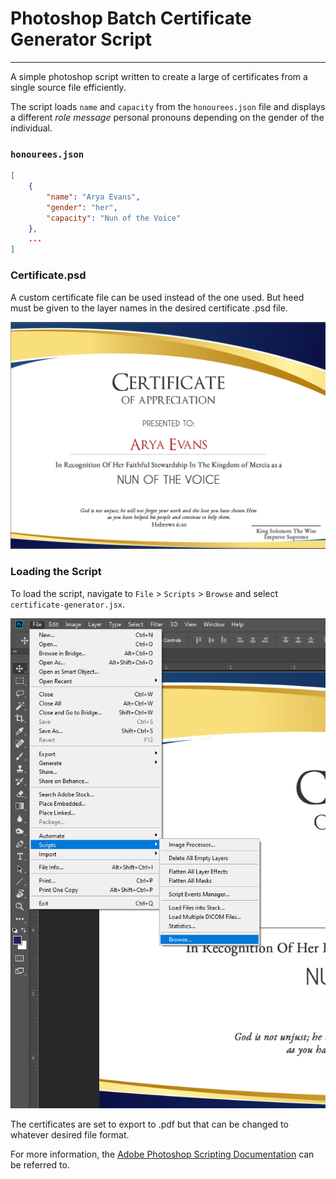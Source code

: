 
# Photoshop Batch Certificate Generator Script

---

A simple photoshop script written to create a large of certificates from a single source file efficiently.

The script loads `name` and `capacity` from the `honourees.json` file and displays a different *role message* personal pronouns depending on the gender of the individual.

### `honourees.json`

```json
[
    {
		"name": "Arya Evans",
		"gender": "her",
		"capacity": "Nun of the Voice"
	},
    ...
]
```

### Certificate.psd
A custom certificate file can be used instead of the one used. But heed must be given to the layer names in the desired certificate .psd file.

![Certificate Example](/screenshots/certificate.png)

### Loading the Script
To load the script, navigate to `File` > `Scripts` > `Browse` and select `certificate-generator.jsx`.

![Loading Script](/screenshots/load_script.png)

The certificates are set to export to .pdf but that can be changed to whatever desired file format.

For more information, the [Adobe Photoshop Scripting Documentation](https://www.adobe.com/devnet/photoshop/scripting.html) can be referred to.
